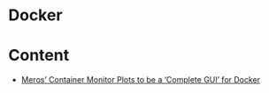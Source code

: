 # Docker

# Content
- [Meros’ Container Monitor Plots to be a ‘Complete GUI’ for Docker](http://thenewstack.io/meros-container-monitoring-aims-high-public-beta/)
